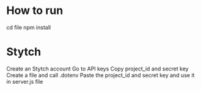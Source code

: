 # How to run
cd file
npm install

# Stytch

Create an Stytch account 
Go to API keys
Copy project_id and secret key
Create a file and call .dotenv 
Paste the project_id and secret key and use it in server.js file
